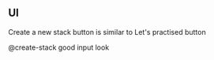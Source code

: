 ## UI

Create a new stack button is similar to Let's practised button

@create-stack
good input look